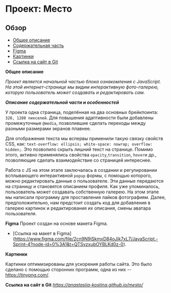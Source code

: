 # Проект: Место

## Обзор
* [Общее описание](#intro-part)
* [Содержательная часть](#semantic-part)
* [Figma](#figma_link-part)
* [Картинки](#pics-part)
* [Ссылка на сайт в Git](#site_link-part)

<a id="intro-part">**Общее описание**</a>

*Проект является начальной частью блока ознакомления с JavaScript. На этой интернет-странице мы видим интерактивную фото-галерею, которую пользователь может создавать и редактировать сам.*

<a id="semantic-part">***Описание содержательной части и особенностей***</a>

У проекта одна страница, поделённая на два основных брейкпоинта: `320, 1280 пикселей`. Для повышения адаптивности были добавлены промежуточные `@media`, позволившие сделать переходы между разными размерами экранов плавнее. 

Для отображения текста мы вспервы применили такую связку свойств CSS, как: `text-overflow: ellipsis; white-space: nowrap; overflow: hidden;`. Это позволило скрыть лишний текст на странице. Помимо этого, активно применялись свойства `opacity`,`transition`, `hover`и др., позволяющие сделать взаимодействие со страницей интереснее.

Работа с JS на этом этапе заключалась в создании и регулировании всплывающего интерактивной `popup` формы, с помощью которого, можно редактировать данные о пользователе. Эти данные передаются на страницу и становятся описанием профиля.
Как уже упоминалось, пользователь может создавать собственную галерею. На этом этапе мы написали программу для проставления лайков фотографиям. Далее, предположительно, нам предстоит создать код для добавления в галерею картинок и редактирования их описания, смены аватара пользователя.

<a id="figma_link-part">**Figma**</a>
Проект создан на основе макета Figma.
* [Ссылка на макет в Figma] (https://www.figma.com/file/2cn9N9jSkmxD84oJik7xL7/JavaScript.-Sprint-4?node-id=0%3A1&t=QTSyzxubOYBLKd0z-0).

<a id="pics-part">**Картинки**</a>

Картинки оптимизированы для ускорения работы сайта. Это было сделано с помощью сторонних программ, одна из них -- https://tinypng.com/. 

<a id="site_link-part">**Ссылка на сайт в Git**</a>
*https://anastasiia-kostina.github.io/mesto/*
